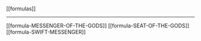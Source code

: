 [[formulas]]

---

[[formula-MESSENGER-OF-THE-GODS]]
[[formula-SEAT-OF-THE-GODS]]
[[formula-SWIFT-MESSENGER]]